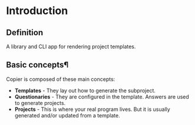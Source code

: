 # Introduction
## Definition
A library and CLI app for rendering project templates.
## Basic concepts¶
Copier is composed of these main concepts:
- **Templates** - They lay out how to generate the subproject.
- **Questionaries** - They are configured in the template. Answers are used to generate projects.
- **Projects** - This is where your real program lives. But it is usually generated and/or updated from a template.
